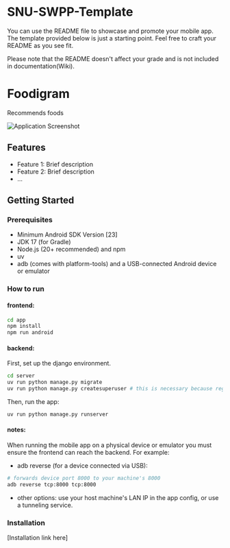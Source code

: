 # SNU-SWPP-Template

You can use the README file to showcase and promote your mobile app. The template provided below is just a starting point. Feel free to craft your README as you see fit. 

Please note that the README doesn't affect your grade and is not included in documentation(Wiki).

# Foodigram

Recommends foods

![Application Screenshot](path_to_screenshot.png)

## Features

- Feature 1: Brief description
- Feature 2: Brief description
- ...

## Getting Started

### Prerequisites

- Minimum Android SDK Version [23]
- JDK 17 (for Gradle)
- Node.js (20+ recommended) and npm
- uv
- adb (comes with platform-tools) and a USB-connected Android device or emulator

### How to run

#### frontend:
```bash
cd app
npm install
npm run android
```

#### backend:

First, set up the django environment.
```bash
cd server
uv run python manage.py migrate
uv run python manage.py createsuperuser # this is necessary because register function is not implemented yet.
```

Then, run the app:
```bash
uv run python manage.py runserver
```

#### notes:
When running the mobile app on a physical device or emulator you must ensure the frontend can reach the backend. For example:

- adb reverse (for a device connected via USB):

```bash
# forwards device port 8000 to your machine's 8000
adb reverse tcp:8000 tcp:8000
```

- other options: use your host machine's LAN IP in the app config, or use a tunneling service.

### Installation

[Installation link here]
